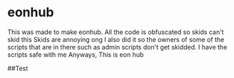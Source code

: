 # eonhub

This was made to make eonhub.
All the code is obfuscated so skids can't skid this
Skids are annoying ong
I also did it so the owners of some of the scripts that are in there such as admin scripts don't get skidded. I have the scripts safe with me
Anyways, This is eon hub

##Test

